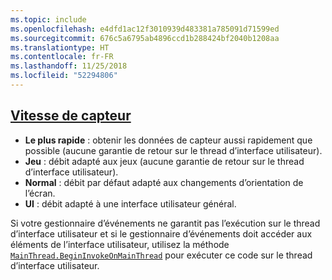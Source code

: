 ```yaml
---
ms.topic: include
ms.openlocfilehash: e4dfd1ac12f3010939d483381a785091d71599ed
ms.sourcegitcommit: 676c5a6795ab4896ccd1b288424bf2040b1208aa
ms.translationtype: HT
ms.contentlocale: fr-FR
ms.lasthandoff: 11/25/2018
ms.locfileid: "52294806"
---
```

## <a name="sensor-speedxrefxamarinessentialssensorspeed"></a>[Vitesse de capteur](xref:Xamarin.Essentials.SensorSpeed)

- **Le plus rapide** : obtenir les données de capteur aussi rapidement que possible (aucune garantie de retour sur le thread d’interface utilisateur).
- **Jeu** : débit adapté aux jeux (aucune garantie de retour sur le thread d’interface utilisateur).
- **Normal** : débit par défaut adapté aux changements d’orientation de l’écran.
- **UI** : débit adapté à une interface utilisateur général.

Si votre gestionnaire d’événements ne garantit pas l’exécution sur le thread d’interface utilisateur et si le gestionnaire d’événements doit accéder aux éléments de l’interface utilisateur, utilisez la méthode [`MainThread.BeginInvokeOnMainThread`](~/essentials/main-thread.md) pour exécuter ce code sur le thread d’interface utilisateur.